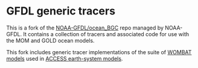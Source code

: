 # GFDL generic tracers

This is a fork of the [NOAA-GFDL/ocean_BGC](https://github.com/NOAA-GFDL/ocean_BGC) repo managed by NOAA-GFDL. It contains a collection of tracers and associated code for use with the MOM and GOLD ocean models.

This fork includes generic tracer implementations of the suite of [WOMBAT models](https://www.access-nri.org.au/models/model-components/biogeochemistry-model-component-ocean-wombat/) used in [ACCESS earth-system models](https://www.access-nri.org.au/models/).
